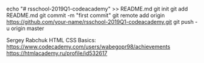 echo "# rsschool-2019Q1-codeacademy" >> README.md
git init
git add README.md
git commit -m "first commit"
git remote add origin https://github.com/your-name/rsschool-2019Q1-codeacademy.git
git push -u origin master

Sergey Rabchuk
HTML CSS Basics:
https://www.codecademy.com/users/wabegopr98/achievements
https://htmlacademy.ru/profile/id532617

